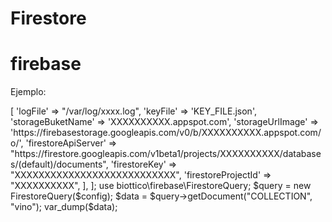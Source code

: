 # Firestore
# firebase

Ejemplo:

<?php

require_once '../vendor/autoload.php';


$config = [
    'biottico-firebase' => [
        'logFile' => "/var/log/xxxx.log",
        'keyFile' => 'KEY_FILE.json',
        'storageBuketName' => 'XXXXXXXXXX.appspot.com',
        'storageUrlImage' => 'https://firebasestorage.googleapis.com/v0/b/XXXXXXXXXX.appspot.com/o/',
        'firestoreApiServer' => "https://firestore.googleapis.com/v1beta1/projects/XXXXXXXXXX/databases/(default)/documents",
        'firestoreKey' => "XXXXXXXXXXXXXXXXXXXXXXXXXXX",
        'firestoreProjectId' => "XXXXXXXXXX",
    ],
];

use biottico\firebase\FirestoreQuery;

$query = new FirestoreQuery($config);
$data = $query->getDocument("COLLECTION", "vino");

var_dump($data);
